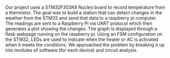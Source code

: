 Our project uses a STM32F303K8 Nucleo board to record temperature from a thermistor. The
goal was to build a station that can detect changes in the weather from the STM32 and send that data to
a raspberry pi computer. The readings are sent to a Raspberry Pi via UART protocol which then
generates a plot showing the changes. The graph is displayed through a flask webpage running on the
raspberry pi. Using an FSM configuration on the STM32, LEDs are used to indicate when the heater or AC
is activated when it meets the conditions. We approached the problem by breaking it up into modules of
software (for each device) and circuit analysis.
